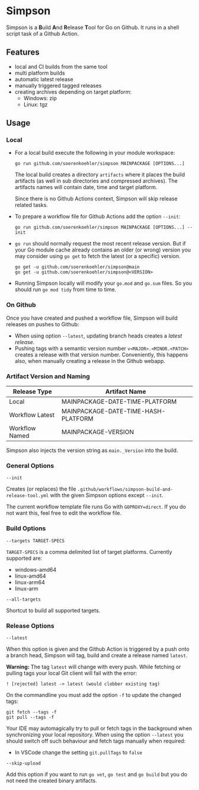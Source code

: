 Simpson
=======

Simpson is a **B**uild **A**nd **R**elease **T**ool for Go on Github. It runs
in a shell script task of a Github Action.

Features
--------

* local and CI builds from the same tool
* multi platform builds
* automatic latest release
* manually triggered tagged releases
* creating archives depending on target platform:
  * Windows: zip
  * Linux: tgz

Usage
-----

### Local ###

* For a local build execute the following in your module workspace:
  ```
  go run github.com/soerenkoehler/simpson MAINPACKAGE [OPTIONS...]
  ```

  The local build creates a directory `artifacts` where it places the build
  artifacts (as well in sub directories and compressed archives). The artifacts names will contain date, time and target platform.

  Since there is no Github Actions context, Simpson will skip release related
  tasks.

* To prepare a workflow file for Github Actions add the option `--init`:
  ```
  go run github.com/soerenkoehler/simpson MAINPACKAGE [OPTIONS...] --init
  ```

* `go run` should normally request the most recent release version. But if your
  Go module cache already contains an older (or wrong) version you may consider
  using `go get` to fetch the latest (or a specific) version.
  ```
  go get -u github.com/soerenkoehler/simpson@main
  go get -u github.com/soerenkoehler/simpson@<VERSION>
  ```

* Running Simpson locally will modify your `go.mod` and `go.sum` files. So you
  should run `go mod tidy` from time to time.

### On Github ###

Once you have created and pushed a workflow file, Simpson will build releases on pushes to Github:

* When using option `--latest`, updating branch heads creates a _latest
  release_.
* Pushing tags with a semantic version number `v<MAJOR>.<MINOR.<PATCH>` creates
  a release with that version number. Conveniently, this happens also, when
  manually creating a release in the Github webapp.

### Artifact Version and Naming ###

Release Type    | Artifact Name
----------------|-------------------------------------
Local           | MAINPACKAGE-DATE-TIME-PLATFORM
Workflow Latest | MAINPACKAGE-DATE-TIME-HASH-PLATFORM
Workflow Named  | MAINPACKAGE-VERSION

Simpson also injects the version string as `main._Version` into the build.

### General Options ###

```
--init
```

Creates (or replaces) the file
`.github/workflows/simpson-build-and-release-tool.yml` with the given Simpson
options except `--init`.

The current workflow template file runs Go with `GOPROXY=direct`. If you do not
want this, feel free to edit the workflow file.

### Build Options ###

```
--targets TARGET-SPECS
```

`TARGET-SPECS` is a comma delimited list of target platforms. Currently
supported are:

* windows-amd64
* linux-amd64
* linux-arm64
* linux-arm

```
--all-targets
```

Shortcut to build all supported targets.

### Release Options ###

```
--latest
```

When this option is given and the Github Action is triggered by a push onto a branch head, Simpson will tag, build and create a release named `latest`.

**Warning:** The tag `latest` will change with every push. While fetching or
pulling tags your local Git client will fail with the error:

```
! [rejected] latest -> latest (would clobber existing tag)
```

On the commandline you must add the option `-f` to update the changed tags:
```
git fetch --tags -f
git pull --tags -f
```

Your IDE may automagically try to pull or fetch tags in the background when
synchronizing your local repository. When using the option `--latest` you should
switch off such behaviour and fetch tags manually when required:

* In VSCode change the setting `git.pullTags` to `false`

```
--skip-upload
```

Add this option if you want to run `go vet`, `go test` and `go build` but you do
not need the created binary artifacts.
